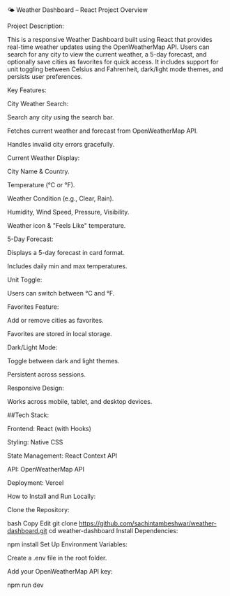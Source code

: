 🌤️ Weather Dashboard – React Project Overview

Project Description:

This is a responsive Weather Dashboard built using React that provides real-time weather updates using the OpenWeatherMap API. Users can search for any city to view the current weather, a 5-day forecast, and optionally save cities as favorites for quick access. It includes support for unit toggling between Celsius and Fahrenheit, dark/light mode themes, and persists user preferences.

Key Features:

City Weather Search:

Search any city using the search bar.

Fetches current weather and forecast from OpenWeatherMap API.

Handles invalid city errors gracefully.

Current Weather Display:

City Name & Country.

Temperature (°C or °F).

Weather Condition (e.g., Clear, Rain).

Humidity, Wind Speed, Pressure, Visibility.

Weather icon & "Feels Like" temperature.

5-Day Forecast:

Displays a 5-day forecast in card format.

Includes daily min and max temperatures.

Unit Toggle:

Users can switch between °C and °F.

Favorites Feature:

Add or remove cities as favorites.

Favorites are stored in local storage.

Dark/Light Mode:

Toggle between dark and light themes.

Persistent across sessions.

Responsive Design:

Works across mobile, tablet, and desktop devices.

##Tech Stack:

Frontend: React (with Hooks)

Styling: Native CSS

State Management: React Context API

API: OpenWeatherMap API

Deployment: Vercel

How to Install and Run Locally:

Clone the Repository:

bash
Copy
Edit
git clone https://github.com/sachintambeshwar/weather-dashboard.git
cd weather-dashboard
Install Dependencies:

npm install
Set Up Environment Variables:

Create a .env file in the root folder.

Add your OpenWeatherMap API key:

npm run dev
